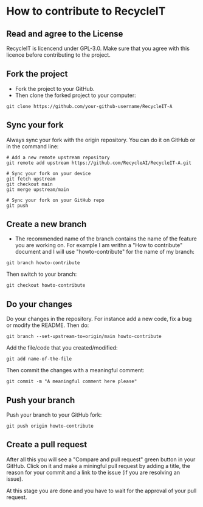 # How to contribute to RecycleIT
## Read and agree to the License
RecycleIT is licencend under GPL-3.0. Make sure that you agree with this
licence before contributing to the project.

## Fork the project
- Fork the project to your GitHub.
- Then clone the forked project to your computer:

```
git clone https://github.com/your-github-username/RecycleIT-A
```

## Sync your fork
Always sync your fork with the origin repository. You can do it on GitHub or
in the command line:

```
# Add a new remote upstream repository
git remote add upstream https://github.com/RecycleAI/RecycleIT-A.git

# Sync your fork on your device
git fetch upstream
git checkout main
git merge upstream/main

# Sync your fork on your GitHub repo
git push
```

## Create a new branch
- The recommended name of the branch contains the name of the feature you are
working on. For example I am writhn a "How to contribute" document and I will
use "howto-contribute" for the name of my branch:

```
git branch howto-contribute
```

Then switch to your branch:

```
git checkout howto-contribute
```

## Do your changes
Do your changes in the repository. For instance add a new code, fix a bug or
modify the README. Then do:

```
git branch --set-upstream-to=origin/main howto-contribute
```

Add the file/code that you created/modified:

```
git add name-of-the-file
```

Then commit the changes with a meaningful comment:

```
git commit -m "A meaningful comment here please"
```

## Push your branch
Push your branch to your GitHub fork:

```
git push origin howto-contribute
```

## Create a pull request
After all this you will see a "Compare and pull request" green button in your
GitHub. Click on it and make a miningful pull request by adding a title, the
reason for your commit and a link to the issue (if you are resolving an issue).

At this stage you are done and you have to wait for the approval of your pull
request.
